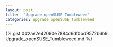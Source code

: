 ```yaml
---
layout: post
title:  "Upgrade openSUSE Tumbleweed"
categories: upgrade openSUSE Tumbleweed
---
```

{% gist 042ae2e42090e7884d6df0bd9572b6b9 Upgrade_openSUSE_Tumbleweed.md %}
